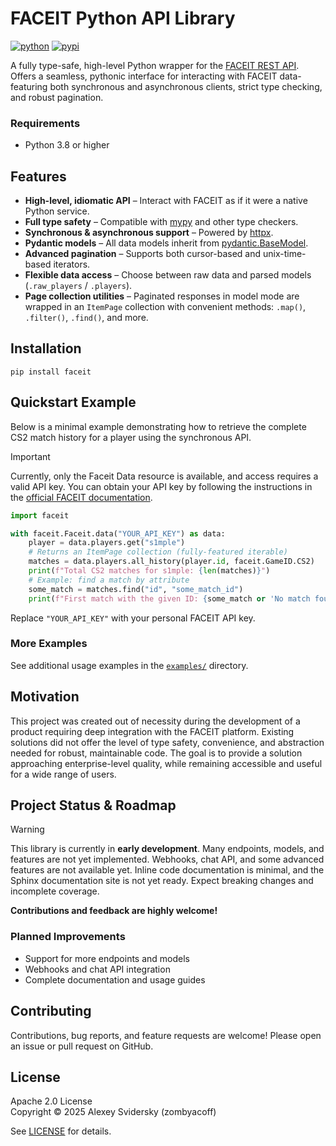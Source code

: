 # FACEIT Python API Library

[![python](https://img.shields.io/badge/python-3.8%2B-3776ab?style=flat-square&labelColor=ffffff&color=2e86c1)](https://www.python.org/)
[![pypi](https://img.shields.io/pypi/v/faceit?style=flat-square&labelColor=ffffff&color=43a047)](https://pypi.org/project/faceit/)

A fully type-safe, high-level Python wrapper for the [FACEIT REST API](https://docs.faceit.com/docs).
Offers a seamless, pythonic interface for interacting with FACEIT data-featuring both synchronous and asynchronous clients, strict type checking, and robust pagination.

### Requirements

- Python 3.8 or higher

## Features

- **High-level, idiomatic API** – Interact with FACEIT as if it were a native Python service.
- **Full type safety** – Compatible with [mypy](https://mypy-lang.org/) and other type checkers.
- **Synchronous & asynchronous support** – Powered by [httpx](https://www.python-httpx.org/).
- **Pydantic models** – All data models inherit from [pydantic.BaseModel](https://docs.pydantic.dev/latest/usage/models/).
- **Advanced pagination** – Supports both cursor-based and unix-time-based iterators.
- **Flexible data access** – Choose between raw data and parsed models (`.raw_players` / `.players`).
- **Page collection utilities** – Paginated responses in model mode are wrapped in an `ItemPage` collection with convenient methods: `.map()`, `.filter()`, `.find()`, and more.

## Installation

```
pip install faceit
```

## Quickstart Example

Below is a minimal example demonstrating how to retrieve the complete CS2 match history for a player using the synchronous API.

> [!IMPORTANT]
> Currently, only the Faceit Data resource is available, and access requires a valid API key. You can obtain your API key by following the instructions in the [official FACEIT documentation](https://docs.faceit.com/getting-started/authentication/api-keys).

```python
import faceit

with faceit.Faceit.data("YOUR_API_KEY") as data:
    player = data.players.get("s1mple")
    # Returns an ItemPage collection (fully-featured iterable)
    matches = data.players.all_history(player.id, faceit.GameID.CS2)
    print(f"Total CS2 matches for s1mple: {len(matches)}")
    # Example: find a match by attribute
    some_match = matches.find("id", "some_match_id")
    print(f"First match with the given ID: {some_match or 'No match found'}")
```

Replace `"YOUR_API_KEY"` with your personal FACEIT API key.

### More Examples

See additional usage examples in the [`examples/`](examples/) directory.

## Motivation

This project was created out of necessity during the development of a product requiring deep integration with the FACEIT platform.
Existing solutions did not offer the level of type safety, convenience, and abstraction needed for robust, maintainable code.
The goal is to provide a solution approaching enterprise-level quality, while remaining accessible and useful for a wide range of users.

## Project Status & Roadmap

> [!WARNING]
>
> This library is currently in **early development**.
> Many endpoints, models, and features are not yet implemented.
> Webhooks, chat API, and some advanced features are not available yet.
> Inline code documentation is minimal, and the Sphinx documentation site is not yet ready.
> Expect breaking changes and incomplete coverage.
>
> **Contributions and feedback are highly welcome!**

### Planned Improvements

- Support for more endpoints and models
- Webhooks and chat API integration
- Complete documentation and usage guides

## Contributing

Contributions, bug reports, and feature requests are welcome!
Please open an issue or pull request on GitHub.

## License

Apache 2.0 License  
Copyright © 2025 Alexey Svidersky (zombyacoff)

See [LICENSE](LICENSE) for details.
